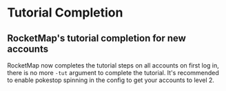 # Tutorial Completion
## RocketMap's tutorial completion for new accounts
RocketMap now completes the tutorial steps on all accounts on first log in, there is no more `-tut` argument to complete the tutorial.
It's recommended to enable pokestop spinning in the config to get your accounts to level 2.
